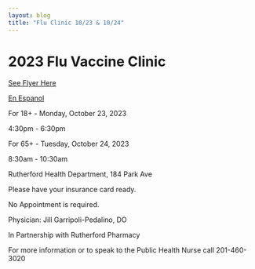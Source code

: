 ```yaml
---
layout: blog
title: "Flu Clinic 10/23 & 10/24"
---
```


# 2023 Flu Vaccine Clinic

[See Flyer Here](https://storage.googleapis.com/static.rutherford-nj.com/health/posts/2023%20FLU%20Clinic.pdf)

[En Espanol](https://storage.googleapis.com/static.rutherford-nj.com/health/posts/2023%20FLU%20Clinic%20(Spanish).pdf)


For 18+ - Monday, October 23, 2023

4:30pm - 6:30pm

For 65+ - Tuesday, October 24, 2023

8:30am - 10:30am

Rutherford Health Department, 184 Park Ave

Please have your insurance card ready.

No Appointment is required.

Physician: Jill Garripoli-Pedalino, DO

In Partnership with Rutherford Pharmacy

For more information or to speak to the Public Health Nurse call 201-460-3020
